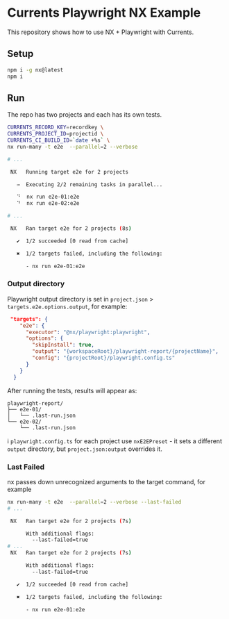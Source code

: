 # Currents Playwright NX Example

This repository shows how to use NX + Playwright with Currents.

## Setup

```sh
npm i -g nx@latest
npm i
```

## Run

The repo has two projects and each has its own tests.

```sh
CURRENTS_RECORD_KEY=recordkey \
CURRENTS_PROJECT_ID=projectid \
CURRENTS_CI_BUILD_ID=`date +%s` \
nx run-many -t e2e  --parallel=2 --verbose

# ...

 NX   Running target e2e for 2 projects

   →  Executing 2/2 remaining tasks in parallel...

   ⠙  nx run e2e-01:e2e
   ⠙  nx run e2e-02:e2e

# ...

 NX   Ran target e2e for 2 projects (8s)

   ✔  1/2 succeeded [0 read from cache]

   ✖  1/2 targets failed, including the following:

      - nx run e2e-01:e2e
```

### Output directory

Playwright output directory is set in `project.json` > `targets.e2e.options.output`, for example:

```json
 "targets": {
    "e2e": {
      "executor": "@nx/playwright:playwright",
      "options": {
        "skipInstall": true,
        "output": "{workspaceRoot}/playwright-report/{projectName}",
        "config": "{projectRoot}/playwright.config.ts"
      }
    }
  }
```

After running the tests, results will appear as:

```plain
playwright-report/
├── e2e-01/
│   └── .last-run.json
└── e2e-02/
    └── .last-run.json
```

ℹ️ `playwright.config.ts` for each project use `nxE2EPreset` - it sets a different `output` directory, but `project.json:output` overrides it.

### Last Failed

nx passes down unrecognized arguments to the target command, for example

```sh
nx run-many -t e2e  --parallel=2 --verbose --last-failed
# ...

 NX   Ran target e2e for 2 projects (7s)

      With additional flags:
        --last-failed=true
# ...
 NX   Ran target e2e for 2 projects (7s)

      With additional flags:
        --last-failed=true

   ✔  1/2 succeeded [0 read from cache]

   ✖  1/2 targets failed, including the following:

      - nx run e2e-01:e2e
```
